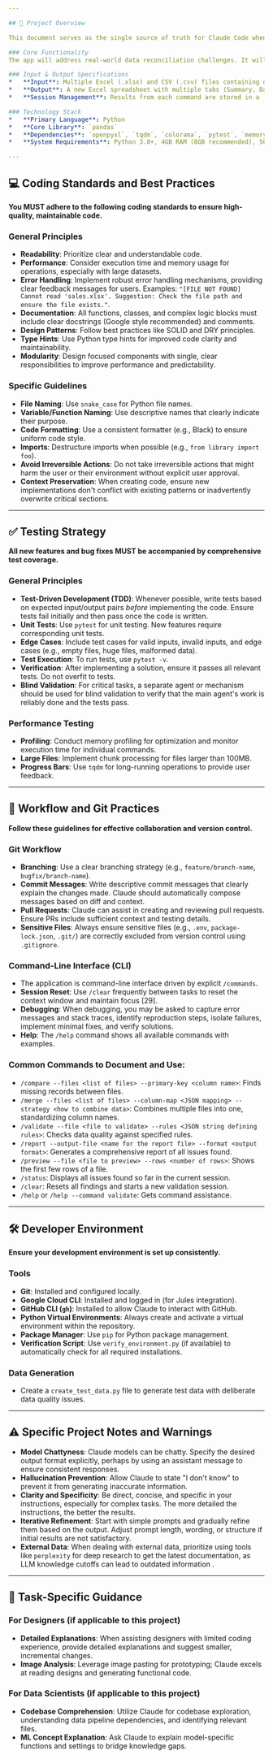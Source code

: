 ```yaml
---

## 🚀 Project Overview

This document serves as the single source of truth for Claude Code when interacting with this codebase. The goal is to develop a robust, enterprise-grade data validation application using the `pandas` library, designed to address common data governance tasks. The application will feature a command-line interface (CLI) driven by explicit `/commands` and maintain session state for comprehensive reporting.

### Core Functionality
The app will address real-world data reconciliation challenges. It will validate data types, value ranges, regex patterns, perform cross-column validation, check referential integrity, and handle inconsistent data entries and missing values.

### Input & Output Specifications
*   **Input**: Multiple Excel (.xlsx) and CSV (.csv) files containing deliberate "bad data" (e.g., missing values, inconsistent naming, incorrect data types, duplicate rows, trailing spaces, case sensitivity issues) [7].
*   **Output**: A new Excel spreadsheet with multiple tabs (Summary, Data_Lineage, validation tasks) using color-coding (red for errors, yellow for warnings, green for passed). Output should support alternative formats like CSV and HTML. A `Data_Lineage` tab should track source files for each data point.
*   **Session Management**: Results from each command are stored in a `.session/` directory as JSON files for persistence, enabling comprehensive reporting across commands.

### Technology Stack
*   **Primary Language**: Python
*   **Core Library**: `pandas`
*   **Dependencies**: `openpyxl`, `tqdm`, `colorama`, `pytest`, `memory-profiler`, `argparse`, `json`, `logging`, `os`, `pathlib`.
*   **System Requirements**: Python 3.8+, 4GB RAM (8GB recommended), 500MB+ disk space.

---
```


## 💻 Coding Standards and Best Practices

**You MUST adhere to the following coding standards to ensure high-quality, maintainable code.**

### General Principles
*   **Readability**: Prioritize clear and understandable code.
*   **Performance**: Consider execution time and memory usage for operations, especially with large datasets.
*   **Error Handling**: Implement robust error handling mechanisms, providing clear feedback messages for users. Examples: `"[FILE NOT FOUND] Cannot read 'sales.xlsx'. Suggestion: Check the file path and ensure the file exists."`.
*   **Documentation**: All functions, classes, and complex logic blocks must include clear docstrings (Google style recommended) and comments.
*   **Design Patterns**: Follow best practices like SOLID and DRY principles.
*   **Type Hints**: Use Python type hints for improved code clarity and maintainability.
*   **Modularity**: Design focused components with single, clear responsibilities to improve performance and predictability.

### Specific Guidelines
*   **File Naming**: Use `snake_case` for Python file names.
*   **Variable/Function Naming**: Use descriptive names that clearly indicate their purpose.
*   **Code Formatting**: Use a consistent formatter (e.g., Black) to ensure uniform code style.
*   **Imports**: Destructure imports when possible (e.g., `from library import foo`).
*   **Avoid Irreversible Actions**: Do not take irreversible actions that might harm the user or their environment without explicit user approval.
*   **Context Preservation**: When creating code, ensure new implementations don't conflict with existing patterns or inadvertently overwrite critical sections.

---

## ✅ Testing Strategy

**All new features and bug fixes MUST be accompanied by comprehensive test coverage.**

### General Principles
*   **Test-Driven Development (TDD)**: Whenever possible, write tests based on expected input/output pairs *before* implementing the code. Ensure tests fail initially and then pass once the code is written.
*   **Unit Tests**: Use `pytest` for unit testing. New features require corresponding unit tests.
*   **Edge Cases**: Include test cases for valid inputs, invalid inputs, and edge cases (e.g., empty files, huge files, malformed data).
*   **Test Execution**: To run tests, use `pytest -v`.
*   **Verification**: After implementing a solution, ensure it passes all relevant tests. Do not overfit to tests.
*   **Blind Validation**: For critical tasks, a separate agent or mechanism should be used for blind validation to verify that the main agent's work is reliably done and the tests pass.

### Performance Testing
*   **Profiling**: Conduct memory profiling for optimization and monitor execution time for individual commands.
*   **Large Files**: Implement chunk processing for files larger than 100MB.
*   **Progress Bars**: Use `tqdm` for long-running operations to provide user feedback.

---

## 🔄 Workflow and Git Practices

**Follow these guidelines for effective collaboration and version control.**

### Git Workflow
*   **Branching**: Use a clear branching strategy (e.g., `feature/branch-name`, `bugfix/branch-name`).
*   **Commit Messages**: Write descriptive commit messages that clearly explain the changes made. Claude should automatically compose messages based on diff and context.
*   **Pull Requests**: Claude can assist in creating and reviewing pull requests. Ensure PRs include sufficient context and testing details.
*   **Sensitive Files**: Always ensure sensitive files (e.g., `.env`, `package-lock.json`, `.git/`) are correctly excluded from version control using `.gitignore`.

### Command-Line Interface (CLI)
*   The application is command-line interface driven by explicit `/commands`.
*   **Session Reset**: Use `/clear` frequently between tasks to reset the context window and maintain focus [29].
*   **Debugging**: When debugging, you may be asked to capture error messages and stack traces, identify reproduction steps, isolate failures, implement minimal fixes, and verify solutions.
*   **Help**: The `/help` command shows all available commands with examples.

### Common Commands to Document and Use:
*   `/compare --files <list of files> --primary-key <column name>`: Finds missing records between files.
*   `/merge --files <list of files> --column-map <JSON mapping> --strategy <how to combine data>`: Combines multiple files into one, standardizing column names.
*   `/validate --file <file to validate> --rules <JSON string defining rules>`: Checks data quality against specified rules.
*   `/report --output-file <name for the report file> --format <output format>`: Generates a comprehensive report of all issues found.
*   `/preview --file <file to preview> --rows <number of rows>`: Shows the first few rows of a file.
*   `/status`: Displays all issues found so far in the current session.
*   `/clear`: Resets all findings and starts a new validation session.
*   `/help` or `/help --command validate`: Gets command assistance.

---

## 🛠️ Developer Environment

**Ensure your development environment is set up consistently.**

### Tools
*   **Git**: Installed and configured locally.
*   **Google Cloud CLI**: Installed and logged in (for Jules integration).
*   **GitHub CLI (`gh`)**: Installed to allow Claude to interact with GitHub.
*   **Python Virtual Environments**: Always create and activate a virtual environment within the repository.
*   **Package Manager**: Use `pip` for Python package management.
*   **Verification Script**: Use `verify_environment.py` (if available) to automatically check for all required installations.

### Data Generation
*   Create a `create_test_data.py` file to generate test data with deliberate data quality issues.

---

## ⚠️ Specific Project Notes and Warnings

*   **Model Chattyness**: Claude models can be chatty. Specify the desired output format explicitly, perhaps by using an assistant message to ensure consistent responses.
*   **Hallucination Prevention**: Allow Claude to state "I don't know" to prevent it from generating inaccurate information.
*   **Clarity and Specificity**: Be direct, concise, and specific in your instructions, especially for complex tasks. The more detailed the instructions, the better the results.
*   **Iterative Refinement**: Start with simple prompts and gradually refine them based on the output. Adjust prompt length, wording, or structure if initial results are not satisfactory.
*   **External Data**: When dealing with external data, prioritize using tools like `perplexity` for deep research to get the latest documentation, as LLM knowledge cutoffs can lead to outdated information .

---

## 🎯 Task-Specific Guidance

### For Designers (if applicable to this project)
*   **Detailed Explanations**: When assisting designers with limited coding experience, provide detailed explanations and suggest smaller, incremental changes.
*   **Image Analysis**: Leverage image pasting for prototyping; Claude excels at reading designs and generating functional code.

### For Data Scientists (if applicable to this project)
*   **Codebase Comprehension**: Utilize Claude for codebase exploration, understanding data pipeline dependencies, and identifying relevant files.
*   **ML Concept Explanation**: Ask Claude to explain model-specific functions and settings to bridge knowledge gaps.